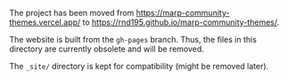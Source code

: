 The project has been moved from <https://marp-community-themes.vercel.app/> to <https://rnd195.github.io/marp-community-themes/>.



The website is built from the `gh-pages` branch. Thus, the files in this directory are currently obsolete and will be removed.



The `_site/` directory is kept for compatibility (might be removed later).